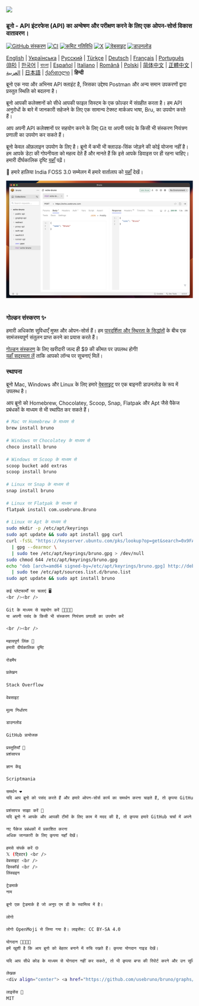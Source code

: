 <br />
<img src="../../assets/images/logo-transparent.png" width="80"/>

### ब्रूनो - API इंटरफेस (API) का अन्वेषण और परीक्षण करने के लिए एक ओपन-सोर्स विकास वातावरण।

[![GitHub संस्करण](https://badge.fury.io/gh/usebruno%2Fbruno.svg)](https://badge.fury.io/gh/usebruno%2Fbruno)
[![CI](https://github.com/usebruno/bruno/actions/workflows/tests.yml/badge.svg?branch=main)](https://github.com/usebruno/bruno/actions/workflows/tests.yml)
[![कमिट गतिविधि](https://img.shields.io/github/commit-activity/m/usebruno/bruno)](https://github.com/usebruno/bruno/pulse)
[![X](https://img.shields.io/twitter/follow/use_bruno?style=social&logo=x)](https://twitter.com/use_bruno)
[![वेबसाइट](https://img.shields.io/badge/Website-Visit-blue)](https://www.usebruno.com)
[![डाउनलोड](https://img.shields.io/badge/Download-Latest-brightgreen)](https://www.usebruno.com/downloads)

[English](../../readme.md)
| [Українська](./readme_ua.md)
| [Русский](./readme_ru.md)
| [Türkçe](./readme_tr.md)
| [Deutsch](./readme_de.md)
| [Français](./readme_fr.md)
| [Português (BR)](./readme_pt_br.md)
| [한국어](./readme_kr.md)
| [বাংলা](./readme_bn.md)
| [Español](./readme_es.md)
| [Italiano](./readme_it.md)
| [Română](./readme_ro.md)
| [Polski](./readme_pl.md)
| [简体中文](./readme_cn.md)
| [正體中文](./readme_zhtw.md)
| [العربية](./readme_ar.md)
| [日本語](./readme_ja.md)
| [ქართული](./readme_ka.md)
| **हिन्दी**

ब्रूनो एक नया और अभिनव API क्लाइंट है, जिसका उद्देश्य Postman और अन्य समान उपकरणों द्वारा प्रस्तुत स्थिति को बदलना है।

ब्रूनो आपकी कलेक्शनों को सीधे आपकी फाइल सिस्टम के एक फ़ोल्डर में संग्रहीत करता है। हम API अनुरोधों के बारे में जानकारी सहेजने के लिए एक सामान्य टेक्स्ट मार्कअप भाषा, Bru, का उपयोग करते हैं।

आप अपनी API कलेक्शनों पर सहयोग करने के लिए Git या अपनी पसंद के किसी भी संस्करण नियंत्रण प्रणाली का उपयोग कर सकते हैं।

ब्रूनो केवल ऑफ़लाइन उपयोग के लिए है। ब्रूनो में कभी भी क्लाउड-सिंक जोड़ने की कोई योजना नहीं है। हम आपके डेटा की गोपनीयता को महत्व देते हैं और मानते हैं कि इसे आपके डिवाइस पर ही रहना चाहिए। हमारी दीर्घकालिक दृष्टि [यहाँ](https://github.com/usebruno/bruno/discussions/269) पढ़ें।

📢 हमारे हालिया India FOSS 3.0 सम्मेलन में हमारे वार्तालाप को [यहाँ](https://www.youtube.com/watch?v=7bSMFpbcPiY) देखें।

![bruno](/assets/images/landing-2.png) <br /><br />

### गोल्डन संस्करण ✨

हमारी अधिकांश सुविधाएँ मुफ्त और ओपन-सोर्स हैं।
हम [पारदर्शिता और स्थिरता के सिद्धांतों](https://github.com/usebruno/bruno/discussions/269) के बीच एक सामंजस्यपूर्ण संतुलन प्राप्त करने का प्रयास करते हैं।

[गोल्डन संस्करण](https://www.usebruno.com/pricing) के लिए खरीदारी जल्द ही $9 की कीमत पर उपलब्ध होगी! <br/>
[यहाँ सदस्यता लें](https://usebruno.ck.page/4c65576bd4) ताकि आपको लॉन्च पर सूचनाएं मिलें।

### स्थापना

ब्रूनो Mac, Windows और Linux के लिए हमारे [वेबसाइट](https://www.usebruno.com/downloads) पर एक बाइनरी डाउनलोड के रूप में उपलब्ध है।

आप ब्रूनो को Homebrew, Chocolatey, Scoop, Snap, Flatpak और Apt जैसे पैकेज प्रबंधकों के माध्यम से भी स्थापित कर सकते हैं।

```sh
# Mac पर Homebrew के माध्यम से
brew install bruno

# Windows पर Chocolatey के माध्यम से
choco install bruno

# Windows पर Scoop के माध्यम से
scoop bucket add extras
scoop install bruno

# Linux पर Snap के माध्यम से
snap install bruno

# Linux पर Flatpak के माध्यम से
flatpak install com.usebruno.Bruno

# Linux पर Apt के माध्यम से
sudo mkdir -p /etc/apt/keyrings
sudo apt update && sudo apt install gpg curl
curl -fsSL "https://keyserver.ubuntu.com/pks/lookup?op=get&search=0x9FA6017ECABE0266" \
  | gpg --dearmor \
  | sudo tee /etc/apt/keyrings/bruno.gpg > /dev/null
sudo chmod 644 /etc/apt/keyrings/bruno.gpg
echo "deb [arch=amd64 signed-by=/etc/apt/keyrings/bruno.gpg] http://debian.usebruno.com/ bruno stable" \
  | sudo tee /etc/apt/sources.list.d/bruno.list
sudo apt update && sudo apt install bruno

कई प्लेटफार्मों पर चलाएं 🖥️
<br /><br />

Git के माध्यम से सहयोग करें 👩‍💻🧑‍💻
या अपनी पसंद के किसी भी संस्करण नियंत्रण प्रणाली का उपयोग करें

<br /><br />

महत्वपूर्ण लिंक 📌
हमारी दीर्घकालिक दृष्टि

रोडमैप

प्रलेखन

Stack Overflow

वेबसाइट

मूल्य निर्धारण

डाउनलोड

GitHub प्रायोजक

प्रस्तुतियाँ 🎥
प्रशंसापत्र

ज्ञान केंद्र

Scriptmania

समर्थन ❤️
यदि आप ब्रूनो को पसंद करते हैं और हमारे ओपन-सोर्स कार्य का समर्थन करना चाहते हैं, तो कृपया GitHub प्रायोजक के माध्यम से हमें प्रायोजित करने पर विचार करें।

प्रशंसापत्र साझा करें 📣
यदि ब्रूनो ने आपके और आपकी टीमों के लिए काम में मदद की है, तो कृपया हमारे GitHub चर्चा में अपने प्रशंसापत्र साझा करना न भूलें

नए पैकेज प्रबंधकों में प्रकाशित करना
अधिक जानकारी के लिए कृपया यहाँ देखें।

हमसे संपर्क करें 🌐
𝕏 (ट्विटर) <br />
वेबसाइट <br />
डिस्कॉर्ड <br />
लिंक्डइन

ट्रेडमार्क
नाम

ब्रूनो एक ट्रेडमार्क है जो अनूप एम डी के स्वामित्व में है।

लोगो

लोगो OpenMoji से लिया गया है। लाइसेंस: CC BY-SA 4.0

योगदान 👩‍💻🧑‍💻
हमें खुशी है कि आप ब्रूनो को बेहतर बनाने में रुचि रखते हैं। कृपया योगदान गाइड देखें।

यदि आप सीधे कोड के माध्यम से योगदान नहीं कर सकते, तो भी कृपया बग्स की रिपोर्ट करने और उन सुविधाओं का अनुरोध करने में संकोच न करें जिन्हें आपकी स्थिति को हल करने के लिए लागू किया जाना चाहिए।

लेखक
<div align="center"> <a href="https://github.com/usebruno/bruno/graphs/contributors"> <img src="https://contrib.rocks/image?repo=usebruno/bruno" /> </a> </div>

लाइसेंस 📄
MIT
